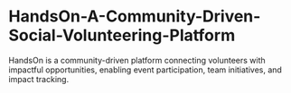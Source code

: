 # HandsOn-A-Community-Driven-Social-Volunteering-Platform
HandsOn is a community-driven platform connecting volunteers with impactful opportunities, enabling event participation, team initiatives, and impact tracking. 
